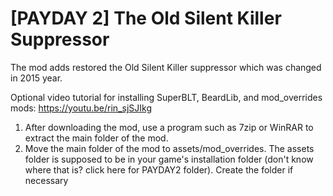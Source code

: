# [PAYDAY 2] The Old Silent Killer Suppressor

The mod adds restored the Old Silent Killer suppressor which was changed in 2015 year.

Optional video tutorial for installing SuperBLT, BeardLib, and mod_overrides mods: https://youtu.be/rin_sjSJIkg

1. After downloading the mod, use a program such as 7zip or WinRAR to extract the main folder of the mod.
2. Move the main folder of the mod to assets/mod_overrides. The assets folder is supposed to be in your game's installation folder (don't know where that is? click here for PAYDAY2 folder). Create the folder if necessary
